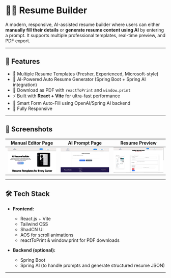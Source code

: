# 🧑‍💼 Resume Builder

A modern, responsive, AI-assisted resume builder where users can either **manually fill their details** or **generate resume content using AI** by entering a prompt. It supports multiple professional templates, real-time preview, and PDF export.

---

## 🚀 Features

- 🎨 Multiple Resume Templates (Fresher, Experienced, Microsoft-style)
- 🤖 AI-Powered Auto Resume Generator (Spring Boot + Spring AI integration)
- 📄 Download as PDF with `reactToPrint` and `window.print`
- ⚡ Built with **React + Vite** for ultra-fast performance
- 🧠 Smart Form Auto-Fill using OpenAI/Spring AI backend
- 📱 Fully Responsive

---

## 📸 Screenshots

| Manual Editor Page | AI Prompt Page | Resume Preview |
|--------------------|----------------|----------------|
| ![Manual](./screenshots/Home.JPG) | ![Prompt](./screenshots/prompt.JPG) | ![Preview](./screenshots/input_field.JPG) |

---

## 🛠️ Tech Stack

- **Frontend:**
  - React.js + Vite
  - Tailwind CSS
  - ShadCN UI
  - AOS for scroll animations
  - reactToPrint & window.print for PDF downloads

- **Backend (optional):**
  - Spring Boot
  - Spring AI (to handle prompts and generate structured resume JSON)

---

